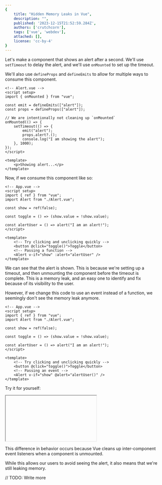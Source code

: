 ```yaml
---
{
    title: "Hidden Memory Leaks in Vue",
    description: "",
    published: '2023-12-15T21:52:59.284Z',
    authors: ['crutchcorn'],
    tags: ['vue', 'webdev'],
    attached: [],
    license: 'cc-by-4'
}
---
```


Let's make a component that shows an alert after a second. We'll use `setTimeout` to delay the alert, and we'll use `onMounted` to set up the timeout.

We'll also use `defineProps` and `defineEmits` to allow for multiple ways to consume this component.

```vue
<!-- Alert.vue -->
<script setup>
import { onMounted } from "vue";

const emit = defineEmits(["alert"]);
const props = defineProps(["alert"]);

// We are intentionally not cleaning up `onMounted`
onMounted(() => {
	setTimeout(() => {
		emit("alert");
		props.alert?.();
		console.log("I am showing the alert");
	}, 1000);
});
</script>

<template>
	<p>Showing alert...</p>
</template>
```

Now, if we consume this component like so:

```vue
<!-- App.vue -->
<script setup>
import { ref } from "vue";
import Alert from "./Alert.vue";

const show = ref(false);

const toggle = () => (show.value = !show.value);

const alertUser = () => alert("I am an alert!");
</script>

<template>
	<!-- Try clicking and unclicking quickly -->
	<button @click="toggle()">Toggle</button>
    <!-- Passing a function -->
	<Alert v-if="show" :alert="alertUser" />
</template>
```

We can see that the alert is shown. This is because we're setting up a timeout, and then unmounting the component before the timeout is complete. This is a memory leak, and an easy one to identify and fix because of its visibility to the user.

However, if we change this code to use an event instead of a function, we seemingly don't see the memory leak anymore.

```vue
<!-- App.vue -->
<script setup>
import { ref } from "vue";
import Alert from "./Alert.vue";

const show = ref(false);

const toggle = () => (show.value = !show.value);

const alertUser = () => alert("I am an alert!");
</script>

<template>
	<!-- Try clicking and unclicking quickly -->
	<button @click="toggle()">Toggle</button>
    <!-- Passing an event -->
    <Alert v-if="show" @alert="alertUser()" />
</template>
```

Try it for yourself:

<iframe data-frame-title="Vue Unmounted Emit Behavior Demo - StackBlitz" src="uu-code:./vue-unmounted-behavior?embed=1&file=src/App.vue" sandbox="allow-modals allow-forms allow-popups allow-scripts allow-same-origin"></iframe>

This difference in behavior occurs because Vue cleans up inter-component event listeners when a component is unmounted.

While this allows our users to avoid seeing the alert, it also means that we're still leaking memory.

// TODO: Write more